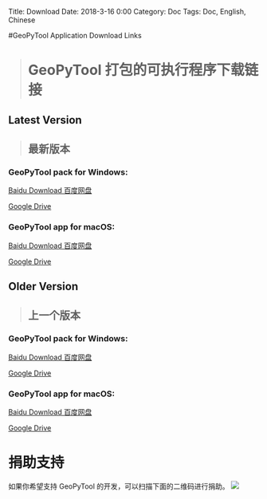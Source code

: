 Title: Download
Date: 2018-3-16 0:00
Category: Doc
Tags: Doc, English, Chinese

#GeoPyTool Application Download Links
># GeoPyTool 打包的可执行程序下载链接

## Latest Version
>## 最新版本


### GeoPyTool pack for Windows:
[Baidu Download 百度网盘](https://pan.baidu.com/s/1r3Vqf4xwvK7wi6ibiXWM7w)


[Google Drive](https://drive.google.com/open?id=1h2Q1ulG1-buLHpswMpnNkTBzx3YEasO_)




### GeoPyTool app for macOS:
[Baidu Download 百度网盘](https://pan.baidu.com/s/1msLDAQgtWZFptxjgF_GL6Q)

[Google Drive](https://drive.google.com/open?id=10KBuMxwvB18k9vq5E_On5Vr6W6nvilvJ)



## Older Version
>## 上一个版本


### GeoPyTool pack for Windows:
[Baidu Download 百度网盘](https://pan.baidu.com/s/141X5Ve5Yh2eSCC6WLnuPLw)


[Google Drive](https://drive.google.com/open?id=18xlAWjVjznUb_APJZ2hP1mzxA5IGS6Tg)




### GeoPyTool app for macOS:
[Baidu Download 百度网盘](https://pan.baidu.com/s/12ErZuNBnn5MudQWFl8tKHg)

[Google Drive](https://drive.google.com/open?id=1d9V2EfKU2NrwJtrHPFZ1ZcrXUlWhL76k)



# 捐助支持

如果你希望支持 GeoPyTool 的开发，可以扫描下面的二维码进行捐助。
![](https://raw.githubusercontent.com/GeoPyTool/GeoPyTool/master/img/WeChatQrCode.png)

